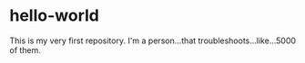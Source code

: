 # hello-world
This is my very first repository.
I'm a person...that troubleshoots...like...5000 of them.
